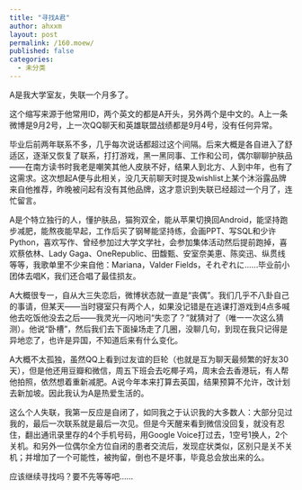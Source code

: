 ```yaml
---
title: "寻找A君"
author: ahxxm
layout: post
permalink: /160.moew/
published: false
categories:
  - 未分类
---
```


A是我大学室友，失联一个月多了。

<!--more-->

这个缩写来源于他常用ID，两个英文的都是A开头，另外两个是中文的。A上一条微博是9月2号，上一次QQ聊天和英雄联盟战绩都是9月4号，没有任何异常。

毕业后前两年联系不多，几乎每次说话都超过这个间隔。后来大概是各自进入了舒适区，逐渐又恢复了联系，打打游戏，黑一黑同事、工作和公司，偶尔聊聊护肤品——在南方读书时我老是嘲笑其他人皮肤不好，结果人到北方、人到中年，也有了这需求。这次想起A便与此相关，没几天前聊天时提及wishlist上某个沐浴露品牌来自他推荐，昨晚被问起有没有其他品牌，这才意识到失联已经超过一个月了，连忙留言。

A是个特立独行的人，懂护肤品，猫狗双全，能从苹果切换回Android，能坚持跑步减肥，能熬夜能早起，工作后买了钢琴能坚持练，会画PPT、写SQL和少许Python，喜欢写作、曾经参加过大学文学社，会参加集体活动然后提前跑掉，喜欢蔡依林、Lady Gaga、OneRepublic、田馥甄、安室奈美恵、陈奕迅、纵贯线等等，我歌单里不少来自他：Mariana，Valder Fields，それぞれに……毕业前小团体去唱K，我们还合唱了最佳损友。

A大概很专一，自从大三失恋后，微博状态就一直是“丧偶”。我们几乎不八卦自己的事请，但某天——当时寝室只有两个人，如果没记错是在逃课打游戏到4点多喊他去吃饭他没去之后——我灵光一闪地问“失恋了？”就猜对了（唯一一次这么猜测）。他说“卧槽”，然后我们去下面操场走了几圈，没聊几句，到现在我只记得是异地恋了，也许是异国，不知道后来有什么变化。

A大概不太孤独，虽然QQ上看到过友谊的巨轮（也就是互为聊天最频繁的好友30天），但是他还用豆瓣和微信，周五下班会去吃椰子鸡，周末会去香港玩，有人帮他拍照，依然想着重新减肥。A说今年本来打算去英国，结果预算不允许，改计划去新加坡。因此我认为A是热爱生活的。

这么个人失联，我第一反应是自闭了，如同我之于认识我的大多数人：大部分见过我的，最后一次联系就是最后一次见。但是今天醒来看到微信没回复，就没有忍住，翻出通讯录里存的4个手机号码，用Google Voice打过去，1空号1换人，2个关机。和另外一位偶尔全方位自闭的患者交流后，发现症状类似，区别只是关不关机；并增加了一个可能性，被拘留，倒也不是坏事，毕竟总会放出来的么。

应该继续寻找吗？要不先等等吧……
